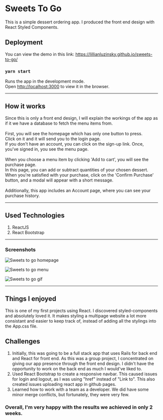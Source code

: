 # Sweets To Go
This is a simple dessert ordering app. 
I produced the front end design with React Styled Components.

## Deployment
You can view the demo in this link:
https://lillianluzinsky.github.io/sweets-to-go/

### `yarn start`

Runs the app in the development mode.<br />
Open [http://localhost:3000](http://localhost:3000) to view it in the browser.

---

## How it works
Since this is only a front end design, I will explain the workings of the app 
as if it we have a database to fetch the menu items from.
<br><br>
First, you will see the homepage which has only one button to press.<br>
Click on it and it will send you to the login page. <br>
If you don't have an account, you can click on the sign-up link.
Once, you've signed in, you see the menu page.
<br><br>
When you choose a menu item by clicking 'Add to cart', you will see the purchase page.<br>
In this page, you can add or subtract quantities of your chosen dessert. 
When you're satisfied with your purchase, click on the 'Confirm Purchase'
button, and a modal will appear with a short message.<br>
<br>
Additionally, this app includes an Account page, where you can see your purchase history.

---

## Used Technologies

1) ReactJS
2) React Bootstrap

---

### Screenshots

![Sweets to go homepage](https://lillianluzinsky.github.io/website/images/Sweets/Home.png)

![Sweets to go menu](https://lillianluzinsky.github.io/website/images/Sweets/Menu.png)

![Sweets to go gif](https://lillianluzinsky.github.io/website/images/Sweets/Sweets.gif)

---

## Things I enjoyed

This is one of my first projects using React. I discovered styled-components and 
absolutely loved it. It makes styling a multipage website a lot more consistant 
and easier to keep track of, instead of adding all the stylings into the App.css file.

## Challenges

1) Initially, this was going to be a full stack app that uses 
Rails for back end and React for front end. As this was a group project,
I concentrated on giving our app presence through the front end design.
I didn't have the opportunity to work on the back end as much I would've liked to.
2) Used React Bootstrap to create a responsive navbar.
This caused issues for login and logout, as I was using "href" instead of "Link to".
This also created issues uploading react app in github pages.
3) Learned how to work with a team as a developer. We did have some minor
merge conflicts, but fortunately, they were very few.

### Overall, I'm very happy with the results we achieved in only 2 weeks.